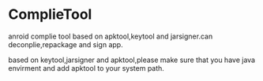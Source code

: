 # ComplieTool
anroid complie tool based on apktool,keytool and jarsigner.can deconplie,repackage and sign app.





based on keytool,jarsigner and apktool,please make sure that you have java envirment and add apktool to your system path.